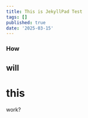 ```yaml
---
title: This is JekyllPad Test
tags: []
published: true
date: '2025-03-15'
---
```


### How
## will
# this
work?
